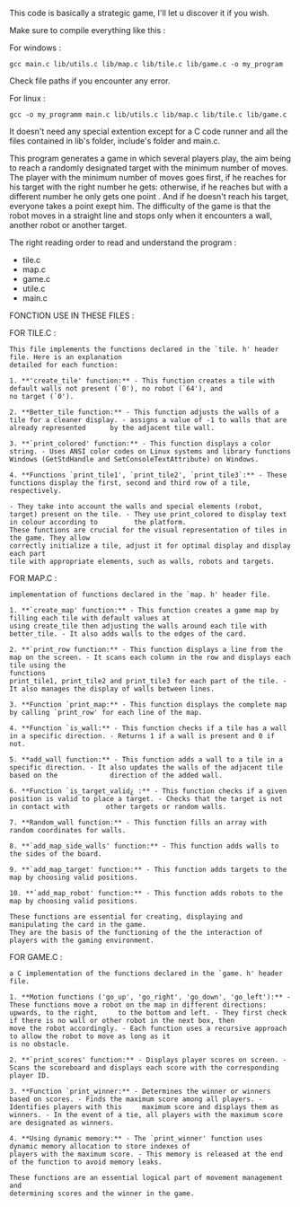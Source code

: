 This code is basically a strategic game, I'll let u discover it if you wish.

Make sure to compile everything like this :

For windows : 

    gcc main.c lib/utils.c lib/map.c lib/tile.c lib/game.c -o my_program

Check file paths if you encounter any error.

For linux :

    gcc -o my_programm main.c lib/utils.c lib/map.c lib/tile.c lib/game.c


It doesn't need any special extention except for a C code runner and all the files contained in lib's folder, include's folder and main.c.

This program generates a game in which several players play, the aim being to reach a randomly designated target with the minimum number of moves. The player with the minimum number of moves goes first, if he reaches for his target with the right number he gets: otherwise, if he reaches but with a different number he only gets one point . And if he doesn't reach his target, everyone takes a point exept him. The difficulty of the game is that the robot moves in a straight line and stops only when it encounters a wall, another robot or another target.

The right reading order to read and understand the program : 
- tile.c
- map.c
- game.c
- utile.c
- main.c

FONCTION USE IN THESE FILES :

  FOR TILE.C :
  
    This file implements the functions declared in the `tile. h' header file. Here is an explanation 
    detailed for each function: 
    
    1. **'create_tile' function:** - This function creates a tile with default walls not present (`0'), no robot (`64'), and 
    no target (`0'). 
    
    2. **Better_tile function:** - This function adjusts the walls of a tile for a cleaner display. - assigns a value of -1 to walls that are already represented      by the adjacent tile wall. 
    
    3. **`print_colored' function:** - This function displays a color string. - Uses ANSI color codes on Linux systems and library functions 
    Windows (GetStdHandle and SetConsoleTextAttribute) on Windows. 
    
    4. **Functions `print_tile1', `print_tile2', `print_tile3`:** - These functions display the first, second and third row of a tile, respectively.
    
    - They take into account the walls and special elements (robot, target) present on the tile. - They use print_colored to display text in colour according to         the platform. 
    These functions are crucial for the visual representation of tiles in the game. They allow 
    correctly initialize a tile, adjust it for optimal display and display each part 
    tile with appropriate elements, such as walls, robots and targets. 

FOR MAP.C :

    implementation of functions declared in the `map. h' header file.  

    1. **`create_map' function:** - This function creates a game map by filling each tile with default values at 
    using create_tile then adjusting the walls around each tile with better_tile. - It also adds walls to the edges of the card. 
    
    2. **`print_row function:** - This function displays a line from the map on the screen. - It scans each column in the row and displays each tile using the 
    functions 
    print_tile1, print_tile2 and print_tile3 for each part of the tile. - It also manages the display of walls between lines.
    
    3. **Function `print_map:** - This function displays the complete map by calling `print_row' for each line of the map. 
    
    4. **Function `is_wall:** - This function checks if a tile has a wall in a specific direction. - Returns 1 if a wall is present and 0 if not. 
    
    5. **add_wall function:** - This function adds a wall to a tile in a specific direction. - It also updates the walls of the adjacent tile based on the             direction of the added wall. 
    
    6. **Function `is_target_valid¿ :** - This function checks if a given position is valid to place a target. - Checks that the target is not in contact with         other targets or random walls. 
    
    7. **Random_wall function:** - This function fills an array with random coordinates for walls. 
    
    8. **`add_map_side_walls' function:** - This function adds walls to the sides of the board. 
    
    9. **`add_map_target' function:** - This function adds targets to the map by choosing valid positions. 
    
    10. **`add_map_robot' function:** - This function adds robots to the map by choosing valid positions. 
    
    These functions are essential for creating, displaying and manipulating the card in the game. 
    They are the basis of the functioning of the the interaction of players with the gaming environment. 

FOR GAME.C : 

    a C implementation of the functions declared in the `game. h' header file.  
    
    1. **Motion functions ('go_up', 'go_right', 'go_down', 'go_left'):** - These functions move a robot on the map in different directions: upwards, to the right,     to the bottom and left. - They first check if there is no wall or other robot in the next box, then 
    move the robot accordingly. - Each function uses a recursive approach to allow the robot to move as long as it 
    is no obstacle. 
    
    2. **`print_scores' function:** - Displays player scores on screen. - Scans the scoreboard and displays each score with the corresponding player ID. 
    
    3. **Function `print_winner:** - Determines the winner or winners based on scores. - Finds the maximum score among all players. - Identifies players with this     maximum score and displays them as winners. - In the event of a tie, all players with the maximum score are designated as winners. 
    
    4. **Using dynamic memory:** - The `print_winner' function uses dynamic memory allocation to store indexes of 
    players with the maximum score. - This memory is released at the end of the function to avoid memory leaks. 
    
    These functions are an essential logical part of movement management and 
    determining scores and the winner in the game.

